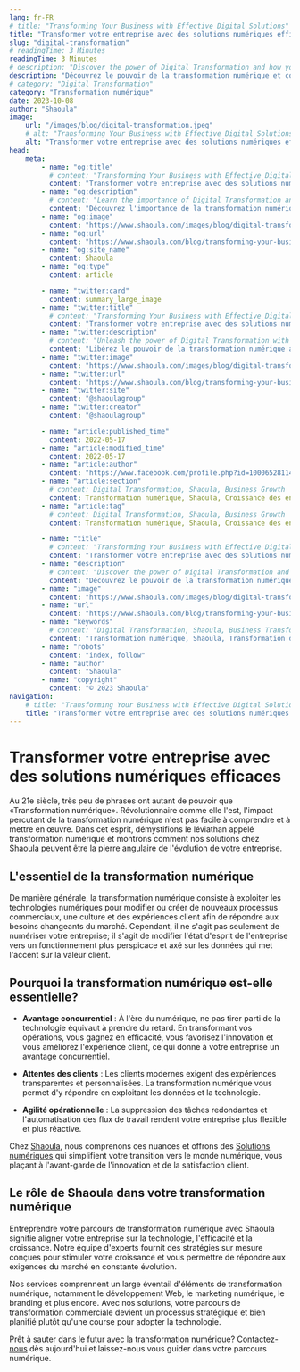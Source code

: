 ```yaml
---
lang: fr-FR
# title: "Transforming Your Business with Effective Digital Solutions"
title: "Transformer votre entreprise avec des solutions numériques efficaces"
slug: "digital-transformation"
# readingTime: 3 Minutes
readingTime: 3 Minutes
# description: "Discover the power of Digital Transformation and how you can put it into action with Shaoula's all-inclusive digital solutions."
description: "Découvrez le pouvoir de la transformation numérique et comment vous pouvez la mettre en œuvre avec les solutions numériques tout compris de Shaoula."
# category: "Digital Transformation"
category: "Transformation numérique"
date: 2023-10-08
author: "Shaoula"
image:
    url: "/images/blog/digital-transformation.jpeg"
    # alt: "Transforming Your Business with Effective Digital Solutions"
    alt: "Transformer votre entreprise avec des solutions numériques efficaces"
head:
    meta:
        - name: "og:title"
          # content: "Transforming Your Business with Effective Digital Solutions"
          content: "Transformer votre entreprise avec des solutions numériques efficaces"
        - name: "og:description"
          # content: "Learn the importance of Digital Transformation and how Shaoula's solutions can enable your business growth."
          content: "Découvrez l'importance de la transformation numérique et comment les solutions de Shaoula peuvent permettre la croissance de votre entreprise."
        - name: "og:image"
          content: "https://www.shaoula.com/images/blog/digital-transformation.jpeg"
        - name: "og:url"
          content: "https://www.shaoula.com/blog/transforming-your-business-with-effective-digital-solutions"
        - name: "og:site_name"
          content: Shaoula
        - name: "og:type"
          content: article

        - name: "twitter:card"
          content: summary_large_image
        - name: "twitter:title"
          # content: "Transforming Your Business with Effective Digital Solutions"
          content: "Transformer votre entreprise avec des solutions numériques efficaces"
        - name: "twitter:description"
          # content: "Unleash the power of Digital Transformation with Shaoula's innovative solutions."
          content: "Libérez le pouvoir de la transformation numérique avec les solutions innovantes de Shaoula."
        - name: "twitter:image"
          content: "https://www.shaoula.com/images/blog/digital-transformation.jpeg"
        - name: "twitter:url"
          content: "https://www.shaoula.com/blog/transforming-your-business-with-effective-digital-solutions"
        - name: "twitter:site"
          content: "@shaoulagroup"
        - name: "twitter:creator"
          content: "@shaoulagroup"

        - name: "article:published_time"
          content: 2022-05-17
        - name: "article:modified_time"
          content: 2022-05-17
        - name: "article:author"
          content: "https://www.facebook.com/profile.php?id=100065281140375&mibextid=LQQJ4d"
        - name: "article:section"
          # content: Digital Transformation, Shaoula, Business Growth
          content: Transformation numérique, Shaoula, Croissance des entreprises
        - name: "article:tag"
          # content: Digital Transformation, Shaoula, Business Growth
          content: Transformation numérique, Shaoula, Croissance des entreprises

        - name: "title"
          # content: "Transforming Your Business with Effective Digital Solutions"
          content: "Transformer votre entreprise avec des solutions numériques efficaces"
        - name: "description"
          # content: "Discover the power of Digital Transformation and how you can put it into action with Shaoula's all-inclusive digital solutions."
          content: "Découvrez le pouvoir de la transformation numérique et comment vous pouvez la mettre en œuvre avec les solutions numériques tout compris de Shaoula."
        - name: "image"
          content: "https://www.shaoula.com/images/blog/digital-transformation.jpeg"
        - name: "url"
          content: "https://www.shaoula.com/blog/transforming-your-business-with-effective-digital-solutions"
        - name: "keywords"
          # content: "Digital Transformation, Shaoula, Business Transformation, Digital Solutions, Business Growth, Digital Technologies, Effective Solutions, Customer Experiences, Competitive Advantage, Operational Agility"
          content: "Transformation numérique, Shaoula, Transformation des entreprises, Solutions numériques, Croissance des entreprises, Technologies numériques, Solutions efficaces, Expériences client, Avantage concurrentiel, Agilité opérationnelle"
        - name: "robots"
          content: "index, follow"
        - name: "author"
          content: "Shaoula"
        - name: "copyright"
          content: "© 2023 Shaoula"
navigation:
    # title: "Transforming Your Business with Effective Digital Solutions"
    title: "Transformer votre entreprise avec des solutions numériques efficaces"
---
```


# Transformer votre entreprise avec des solutions numériques efficaces

Au 21e siècle, très peu de phrases ont autant de pouvoir que «Transformation numérique». Révolutionnaire comme elle l'est, l'impact percutant de la transformation numérique n'est pas facile à comprendre et à mettre en œuvre. Dans cet esprit, démystifions le léviathan appelé transformation numérique et montrons comment nos solutions chez [Shaoula](https://www.shaoula.com/services) peuvent être la pierre angulaire de l'évolution de votre entreprise.

## L'essentiel de la transformation numérique

De manière générale, la transformation numérique consiste à exploiter les technologies numériques pour modifier ou créer de nouveaux processus commerciaux, une culture et des expériences client afin de répondre aux besoins changeants du marché. Cependant, il ne s'agit pas seulement de numériser votre entreprise; il s'agit de modifier l'état d'esprit de l'entreprise vers un fonctionnement plus perspicace et axé sur les données qui met l'accent sur la valeur client.

## Pourquoi la transformation numérique est-elle essentielle?

- **Avantage concurrentiel** : À l'ère du numérique, ne pas tirer parti de la technologie équivaut à prendre du retard. En transformant vos opérations, vous gagnez en efficacité, vous favorisez l'innovation et vous améliorez l'expérience client, ce qui donne à votre entreprise un avantage concurrentiel.

- **Attentes des clients** : Les clients modernes exigent des expériences transparentes et personnalisées. La transformation numérique vous permet d'y répondre en exploitant les données et la technologie.

- **Agilité opérationnelle** : La suppression des tâches redondantes et l'automatisation des flux de travail rendent votre entreprise plus flexible et plus réactive.

Chez [Shaoula](https://www.shaoula.com/), nous comprenons ces nuances et offrons des [Solutions numériques](https://www.shaoula.com/services) qui simplifient votre transition vers le monde numérique, vous plaçant à l'avant-garde de l'innovation et de la satisfaction client.

## Le rôle de Shaoula dans votre transformation numérique

Entreprendre votre parcours de transformation numérique avec Shaoula signifie aligner votre entreprise sur la technologie, l'efficacité et la croissance. Notre équipe d'experts fournit des stratégies sur mesure conçues pour stimuler votre croissance et vous permettre de répondre aux exigences du marché en constante évolution.

Nos services comprennent un large éventail d'éléments de transformation numérique, notamment le développement Web, le marketing numérique, le branding et plus encore. Avec nos solutions, votre parcours de transformation commerciale devient un processus stratégique et bien planifié plutôt qu'une course pour adopter la technologie.

Prêt à sauter dans le futur avec la transformation numérique? [Contactez-nous](https://www.shaoula.com/contact) dès aujourd'hui et laissez-nous vous guider dans votre parcours numérique.
